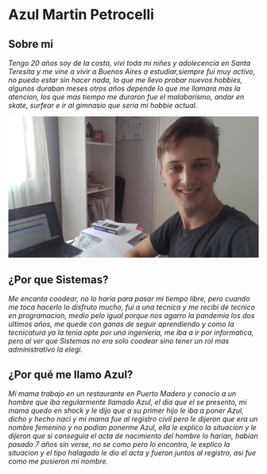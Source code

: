 # Azul Martin Petrocelli

## Sobre mi
*Tengo 20 años soy de la costa, vivi toda mi niñes y adolecencia en Santa Teresita y me vine a vivir a Buenos Aires a estudiar,siempre fui muy activo, no puedo estar sin hacer nada, lo que me llevo probar nuevos hobbies, algunos duraban meses otros años depende lo que me llamara mas la atencion, los que mas tiempo me duraron fue el malabarismo, andar en skate, surfear e ir al gimnasio que seria mi hobbie actual.*

![Mi foto](MiFoto.png "Foto")
## ¿Por que Sistemas?
*Me encanta coodear, no lo haria para pasar mi tiempo libre, pero cuando me toca hacerlo lo disfruto mucho, fui a una tecnica y me recibi de tecnico en programacion, medio pelo igual porque nos agarro la pandemia los dos ultimos años, me quede con ganas de seguir aprendiendo y como la tecnicatura ya la tenia opte por una ingenieria, me iba a ir por informatica, pero al ver que Sistemas no era solo coodear sino tener un rol mas administrativo la elegi.*

## ¿Por qué me llamo Azul?
*Mi mama trabajo en un restaurante en Puerto Madero y conocio a un hombre que iba regularmente llamado Azul, el dia que el se presento, mi mama quedo en shock y le dijo que a su primer hijo le iba a poner Azul, dicho y hecho naci y mi mama fue al registro civil pero le dijeron que era un nombre femenino y no podian ponerme Azul, ella le explico la situacion y le dijeron que si conseguia el acta de nacimiento del hombre lo harían, habian pasado 7 años sin verse, no se como pero lo encontro, le explico la situacion y el tipo halagado le dio el acta y fueron juntos al registro, asi fue como me pusieron mi nombre.*